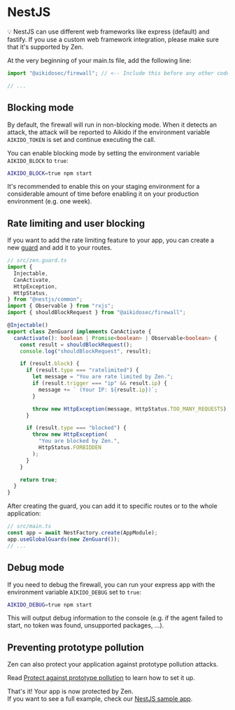 # NestJS

💡 NestJS can use different web frameworks like express (default) and fastify. If you use a custom web framework integration, please make sure that it's supported by Zen.

At the very beginning of your main.ts file, add the following line:

```js
import "@aikidosec/firewall"; // <-- Include this before any other code or imports

// ...
```

## Blocking mode

By default, the firewall will run in non-blocking mode. When it detects an attack, the attack will be reported to Aikido if the environment variable `AIKIDO_TOKEN` is set and continue executing the call.

You can enable blocking mode by setting the environment variable `AIKIDO_BLOCK` to `true`:

```sh
AIKIDO_BLOCK=true npm start
```

It's recommended to enable this on your staging environment for a considerable amount of time before enabling it on your production environment (e.g. one week).

## Rate limiting and user blocking

If you want to add the rate limiting feature to your app, you can create a new [guard](https://docs.nestjs.com/guards) and add it to your routes.

```ts
// src/zen.guard.ts
import {
  Injectable,
  CanActivate,
  HttpException,
  HttpStatus,
} from "@nestjs/common";
import { Observable } from "rxjs";
import { shouldBlockRequest } from "@aikidosec/firewall";

@Injectable()
export class ZenGuard implements CanActivate {
  canActivate(): boolean | Promise<boolean> | Observable<boolean> {
    const result = shouldBlockRequest();
    console.log("shouldBlockRequest", result);

    if (result.block) {
      if (result.type === "ratelimited") {
        let message = "You are rate limited by Zen.";
        if (result.trigger === "ip" && result.ip) {
          message += ` (Your IP: ${result.ip})`;
        }

        throw new HttpException(message, HttpStatus.TOO_MANY_REQUESTS);
      }

      if (result.type === "blocked") {
        throw new HttpException(
          "You are blocked by Zen.",
          HttpStatus.FORBIDDEN
        );
      }
    }

    return true;
  }
}
```

After creating the guard, you can add it to specific routes or to the whole application:

```ts
// src/main.ts
const app = await NestFactory.create(AppModule);
app.useGlobalGuards(new ZenGuard());
// ...
```

## Debug mode

If you need to debug the firewall, you can run your express app with the environment variable `AIKIDO_DEBUG` set to `true`:

```sh
AIKIDO_DEBUG=true npm start
```

This will output debug information to the console (e.g. if the agent failed to start, no token was found, unsupported packages, ...).

## Preventing prototype pollution

Zen can also protect your application against prototype pollution attacks.

Read [Protect against prototype pollution](./prototype-pollution.md) to learn how to set it up.

That's it! Your app is now protected by Zen.  
If you want to see a full example, check our [NestJS sample app](../sample-apps/nestjs-sentry).
